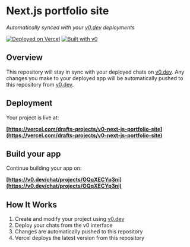 # Next.js portfolio site

*Automatically synced with your [v0.dev](https://v0.dev) deployments*

[![Deployed on Vercel](https://img.shields.io/badge/Deployed%20on-Vercel-black?style=for-the-badge&logo=vercel)](https://vercel.com/drafts-projects/v0-next-js-portfolio-site)
[![Built with v0](https://img.shields.io/badge/Built%20with-v0.dev-black?style=for-the-badge)](https://v0.dev/chat/projects/OQqXECYp3ni)

## Overview

This repository will stay in sync with your deployed chats on [v0.dev](https://v0.dev).
Any changes you make to your deployed app will be automatically pushed to this repository from [v0.dev](https://v0.dev).

## Deployment

Your project is live at:

**[https://vercel.com/drafts-projects/v0-next-js-portfolio-site](https://vercel.com/drafts-projects/v0-next-js-portfolio-site)**

## Build your app

Continue building your app on:

**[https://v0.dev/chat/projects/OQqXECYp3ni](https://v0.dev/chat/projects/OQqXECYp3ni)**

## How It Works

1. Create and modify your project using [v0.dev](https://v0.dev)
2. Deploy your chats from the v0 interface
3. Changes are automatically pushed to this repository
4. Vercel deploys the latest version from this repository
